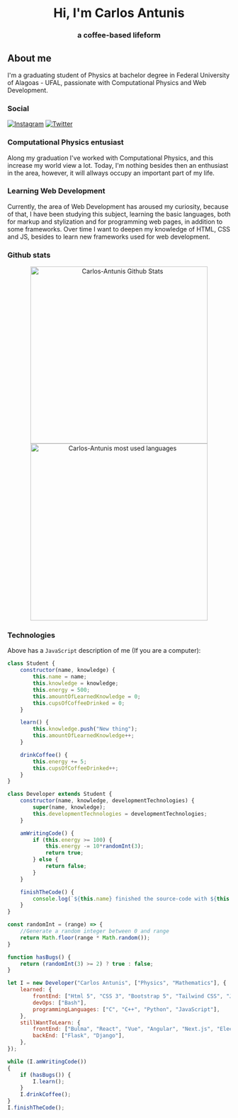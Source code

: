 <h1 align="center" id="Hi, I'm Carlos Antunis">Hi, I'm Carlos Antunis</h1>
<h3 align="center">a coffee-based lifeform</h3>

## About me

I'm a graduating student of Physics at bachelor degree in Federal University of Alagoas - UFAL, passionate with Computational Physics and Web Development.

### Social

[![Instagram](https://img.shields.io/badge/Instagram-%23E4405F.svg?logo=Instagram&?style=flatc&logoColor=white)](https://www.instagram.com/carlos.phys/)
[![Twitter](https://img.shields.io/badge/Twitter-%231DA1F2.svg?logo=Twitter&l&?style=flat&logoColor=white)](https://twitter.com/Carlos_Antunis)

### Computational Physics entusiast

Along my graduation I've worked with Computational Physics, and this increase my world view a lot. Today, I'm nothing besides then an enthusiast in the area, however, it will allways occupy an important part of my life.

### Learning Web Development

Currently, the area of Web Development has aroused my curiosity, because of that, I have been studying this subject, learning the basic languages, both for markup and stylization and for programming web pages, in addition to some frameworks. Over time I want to deepen my knowledge of HTML, CSS and JS, besides to learn new frameworks used for web development.

### Github stats

<div align="center">
    <div>
        <a href="https://github.com/Carlos-Antunis">
            <img  width="400rem" src="https://github-readme-stats.vercel.app/api?username=Carlos-Antunis&show_icons=true&theme=tokyonight&hide_border=true" alt="Carlos-Antunis Github Stats" />
        </a>
        <a href="https://github.com/Carlos-Antunis">
            <img width="400rem" src="https://github-readme-stats.vercel.app/api/top-langs/?username=carlos-antunis&langs_count=10&theme=tokyonight&hide_border=true&layout=compact&hide=fortran" alt="Carlos-Antunis most used languages" />
        </a>
    </div>
</div>

### Technologies

Above has a `JavaScript` description of me (If you are a computer):

```javascript
class Student {
    constructor(name, knowledge) {
        this.name = name;
        this.knowledge = knowledge;
        this.energy = 500;
        this.amountOfLearnedKnowledge = 0;
        this.cupsOfCoffeeDrinked = 0;
    }

    learn() {
        this.knowledge.push("New thing");
        this.amountOfLearnedKnowledge++;
    }

    drinkCoffee() {
        this.energy += 5;
        this.cupsOfCoffeeDrinked++;
    }
}

class Developer extends Student {
    constructor(name, knowledge, developmentTechnologies) {
        super(name, knowledge);
        this.developmentTechnologies = developmentTechnologies;
    }

    amWritingCode() {
        if (this.energy >= 100) {
            this.energy -= 10*randomInt(3);
            return true;
        } else {
            return false;
        }
    }

    finishTheCode() {
        console.log(`${this.name} finished the source-code with ${this.amountOfLearnedKnowledge} new knowledges, and anxiety (due to ${this.cupsOfCoffeeDrinked} cups of coffee that he drinks).`);
    }
}

const randomInt = (range) => {
    //Generate a random integer between 0 and range
    return Math.floor(range * Math.random());
}

function hasBugs() {
    return (randomInt(3) >= 2) ? true : false;
}

let I = new Developer("Carlos Antunis", ["Physics", "Mathematics"], {
    learned: {
        frontEnd: ["Html 5", "CSS 3", "Bootstrap 5", "Tailwind CSS", "JavaScript"],
        devOps: ["Bash"],
        programmingLanguages: ["C", "C++", "Python", "JavaScript"],
    },
    stillWantToLearn: {
        frontEnd: ["Bulma", "React", "Vue", "Angular", "Next.js", "Electron", "React-native"],
        backEnd: ["Flask", "Django"],
    },
});

while (I.amWritingCode()) 
{
    if (hasBugs()) {
        I.learn();
    } 
    I.drinkCoffee();
}
I.finishTheCode();

```
